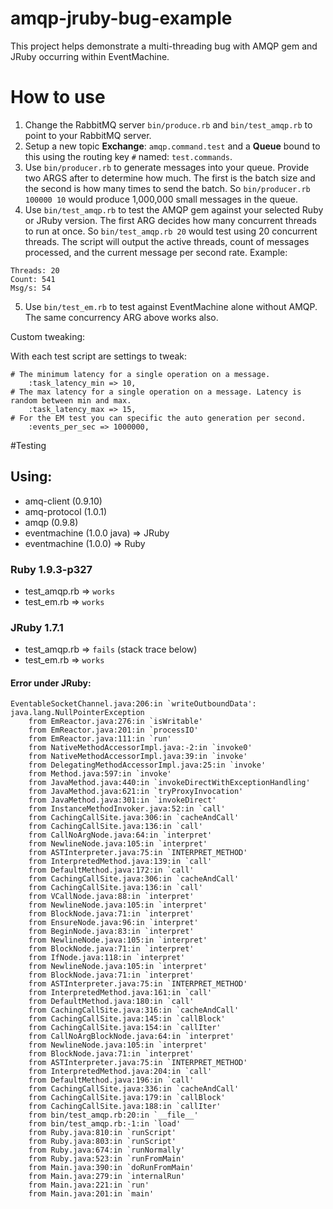 amqp-jruby-bug-example
======================

This project helps demonstrate a multi-threading bug with AMQP gem and JRuby occurring within EventMachine.

# How to use

1. Change the RabbitMQ server `bin/produce.rb` and `bin/test_amqp.rb` to point to your RabbitMQ server.
2. Setup a new topic **Exchange**: `amqp.command.test` and a **Queue** bound to this using the routing key `#` named: `test.commands`.
3. Use `bin/producer.rb` to generate messages into your queue. Provide two ARGS after to determine how much. The first is the batch size and the second is how many times to send the batch. So `bin/producer.rb 100000 10` would produce 1,000,000 small messages in the queue.
4. Use `bin/test_amqp.rb` to test the AMQP gem against your selected Ruby or JRuby version. The first ARG decides how many concurrent threads to run at once. So `bin/test_amqp.rb 20` would test using 20 concurrent threads. The script will output the active threads, count of messages processed, and the current message per second rate. Example:

```
Threads: 20
Count: 541
Msg/s: 54
```
5. Use `bin/test_em.rb` to test against EventMachine alone without AMQP. The same concurrency ARG above works also.

Custom tweaking:

With each test script are settings to tweak:

```
# The minimum latency for a single operation on a message.
    :task_latency_min => 10,
# The max latency for a single operation on a message. Latency is random between min and max.    
    :task_latency_max => 15,
# For the EM test you can specific the auto generation per second.
    :events_per_sec => 1000000,
```    

#Testing

## Using:
* amq-client (0.9.10)
* amq-protocol (1.0.1)
* amqp (0.9.8)
* eventmachine (1.0.0 java) => JRuby
* eventmachine (1.0.0) => Ruby


### Ruby 1.9.3-p327

* test_amqp.rb => `works`
* test_em.rb => `works`

### JRuby 1.7.1

* test_amqp.rb => `fails` (stack trace below)
* test_em.rb => `works`

#### Error under JRuby:

```
EventableSocketChannel.java:206:in `writeOutboundData': java.lang.NullPointerException
	from EmReactor.java:276:in `isWritable'
	from EmReactor.java:201:in `processIO'
	from EmReactor.java:111:in `run'
	from NativeMethodAccessorImpl.java:-2:in `invoke0'
	from NativeMethodAccessorImpl.java:39:in `invoke'
	from DelegatingMethodAccessorImpl.java:25:in `invoke'
	from Method.java:597:in `invoke'
	from JavaMethod.java:440:in `invokeDirectWithExceptionHandling'
	from JavaMethod.java:621:in `tryProxyInvocation'
	from JavaMethod.java:301:in `invokeDirect'
	from InstanceMethodInvoker.java:52:in `call'
	from CachingCallSite.java:306:in `cacheAndCall'
	from CachingCallSite.java:136:in `call'
	from CallNoArgNode.java:64:in `interpret'
	from NewlineNode.java:105:in `interpret'
	from ASTInterpreter.java:75:in `INTERPRET_METHOD'
	from InterpretedMethod.java:139:in `call'
	from DefaultMethod.java:172:in `call'
	from CachingCallSite.java:306:in `cacheAndCall'
	from CachingCallSite.java:136:in `call'
	from VCallNode.java:88:in `interpret'
	from NewlineNode.java:105:in `interpret'
	from BlockNode.java:71:in `interpret'
	from EnsureNode.java:96:in `interpret'
	from BeginNode.java:83:in `interpret'
	from NewlineNode.java:105:in `interpret'
	from BlockNode.java:71:in `interpret'
	from IfNode.java:118:in `interpret'
	from NewlineNode.java:105:in `interpret'
	from BlockNode.java:71:in `interpret'
	from ASTInterpreter.java:75:in `INTERPRET_METHOD'
	from InterpretedMethod.java:161:in `call'
	from DefaultMethod.java:180:in `call'
	from CachingCallSite.java:316:in `cacheAndCall'
	from CachingCallSite.java:145:in `callBlock'
	from CachingCallSite.java:154:in `callIter'
	from CallNoArgBlockNode.java:64:in `interpret'
	from NewlineNode.java:105:in `interpret'
	from BlockNode.java:71:in `interpret'
	from ASTInterpreter.java:75:in `INTERPRET_METHOD'
	from InterpretedMethod.java:204:in `call'
	from DefaultMethod.java:196:in `call'
	from CachingCallSite.java:336:in `cacheAndCall'
	from CachingCallSite.java:179:in `callBlock'
	from CachingCallSite.java:188:in `callIter'
	from bin/test_amqp.rb:20:in `__file__'
	from bin/test_amqp.rb:-1:in `load'
	from Ruby.java:810:in `runScript'
	from Ruby.java:803:in `runScript'
	from Ruby.java:674:in `runNormally'
	from Ruby.java:523:in `runFromMain'
	from Main.java:390:in `doRunFromMain'
	from Main.java:279:in `internalRun'
	from Main.java:221:in `run'
	from Main.java:201:in `main'
```